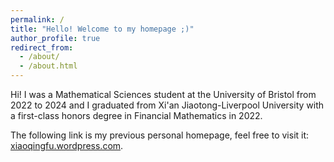 ```yaml
---
permalink: /  
title: "Hello! Welcome to my homepage ;)"
author_profile: true
redirect_from: 
  - /about/
  - /about.html
---
```


Hi! I was a Mathematical Sciences student at the University of Bristol from 2022 to 2024 and I graduated from Xi'an Jiaotong-Liverpool University with a first-class honors degree in Financial Mathematics in 2022. 

The following link is my previous personal homepage, feel free to visit it: [xiaoqingfu.wordpress.com](https://xiaoqingfu.wordpress.com/).
